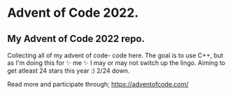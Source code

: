# Advent of Code 2022.

## My Advent of Code 2022 repo.
Collecting all of my advent of code- code here. 
The goal is to use C++, but as I'm doing this for :sparkles: me :sparkles: I may or may not switch up the lingo.
Aiming to get atleast 24 stars this year :) 2/24 down.

Read more and participate through;
https://adventofcode.com/

